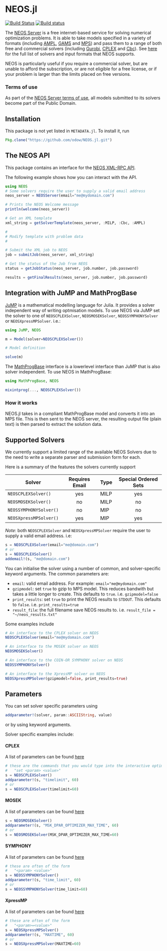 # NEOS.jl
[![Build Status](https://travis-ci.org/odow/NEOS.jl.svg?branch=master)](https://travis-ci.org/odow/NEOS.jl)
[![Build status](https://ci.appveyor.com/api/projects/status/u54uaoskgjd87gxb/branch/master?svg=true)](https://ci.appveyor.com/project/odow/neos-jl/branch/master)

The [NEOS Server](http://www.neos-server.org/neos) is a free internet-based service for solving numerical optimization problems. It is able to take models specified in a variety of formats (including [AMPL](http://ampl.com/), [GAMS](http://www.gams.com/) and [MPS](https://en.wikipedia.org/wiki/MPS_%28format%29)) and pass them to a range of both free and commercial solvers (including [Gurobi](http://www.gurobi.com/), [CPLEX](http://www-03.ibm.com/software/products/en/ibmilogcpleoptistud/) and [Cbc](https://projects.coin-or.org/Cbc)). See [here](http://www.neos-server.org/neos/solvers/index.html) for the full list of solvers and input formats that NEOS supports.

NEOS is particularly useful if you require a commercial solver, but are unable to afford the subscription, or are not eligible for a free license, or if your problem is larger than the limits placed on free versions.

### Terms of use
As part of the [NEOS Server terms of use](http://www.neos-server.org/neos/termofuse.html), all models submitted to its solvers become part of the Public Domain.

## Installation
This package is not yet listed in `METADATA.jl`. To install it, run

```julia
Pkg.clone("https://github.com/odow/NEOS.jl.git")
```

## The NEOS API
This package contains an interface for the [NEOS XML-RPC API](http://www.neos-server.org/neos/NEOS-API.html).

The following example shows how you can interact with the API.

```julia
using NEOS
# Some solvers require the user to supply a valid email address
neos_server = NEOSServer(email="me@mydomain.com")

# Prints the NEOS Welcome message
println(welcome(neos_server))

# Get an XML template
xml_string = getSolverTemplate(neos_server, :MILP, :Cbc, :AMPL)

#
# Modify template with problem data
#

# Submit the XML job to NEOS
job = submitJob(neos_server, xml_string)

# Get the status of the Job from NEOS
status = getJobStatus(neos_server, job.number, job.password)

results = getFinalResults(neos_server, job.number, job.password)
```

## Integration with JuMP and MathProgBase
[JuMP](https://github.com/JuliaOpt/JuMP.jl) is a mathematical modelling language for Julia. It provides a solver independent way of writing optmisation models. To use NEOS via JuMP set the solver to one of `NEOSCPLEXSolver`, `NEOSMOSEKSolver`, `NEOSSYMPHONYSolver` or `NEOSXpressMPSolver`. i.e.:

```julia
using JuMP, NEOS

m = Model(solver=NEOSCPLEXSolver())

# Model definition

solve(m)
```

 The [MathProgBase](https://github.com/JuliaOpt/MathProgBase.jl) interface is a lowerlevel interface than JuMP that is also solver independent. To use NEOS in MathProgBase:

```julia
using MathProgBase, NEOS

mixintprog(..., NEOSCPLEXSolver())

```

### How it works

NEOS.jl takes in a compliant MathProgBase model and converts it into an MPS file. This is then sent to the NEOS server, the resulting output file (plain text) is then parsed to extract the solution data.


## Supported Solvers
We currently support a limited range of the available NEOS Solvers due to the need to write a separate parser and submission form for each.

Here is a summary of the features the solvers currently support

| Solver                 | Requires Email | Type   | Special Ordered Sets |
| -------------------    | :------------: | :----- | :---: |
| `NEOSCPLEXSolver()`    | yes            |  MILP  | yes   |
| `NEOSMOSEKSolver()`    | no             |  MILP  | no    |
| `NEOSSYMPHONYSolver()` | no             |  MIP   | no    |
| `NEOSXpressMPSolver()` | yes            |  MIP   | yes   |

*Note*: both `NEOSCPLEXSolver` and `NEOSXpressMPSolver` require the user to supply a valid email address. i.e:
```julia
s = NEOSCPLEXSolver(email="me@domain.com")
# or
s = NEOSCPLEXSolver()
addemail!(s, "me@domain.com")
```

You can initialise the solver using a number of common, and solver-specific keyword arguments. The common parameters are:
 - `email`: valid email address. For example: `email="me@mydomain.com"`
 - `gzipmodel`: set `true` to gzip to MPS model. This reduces bandwith but takes a little longer to create. This defaults to `true`. i.e. `gzipmodel=false`
 - `print_results`: set `true` to print the NEOS results to `STDOUT`. This defaults to `false`. i.e. `print_results=true`
 - `result_file`: the full filename save NEOS results to. i.e. `result_file = "~/neos_results.txt"`

Some examples include
```julia
# An interface to the CPLEX solver on NEOS
NEOSCPLEXSolver(email="me@mydomain.com")

# An interface to the MOSEK solver on NEOS
NEOSMOSEKSolver()

# An interface to the COIN-OR SYMPHONY solver on NEOS
NEOSSYMPHONYSolver()

# An interface to the XpressMP solver on NEOS
NEOSXpressMPSolver(gzipmodel=false, print_results=true)
 ```


## Parameters

You can set solver specific parameters using

```julia
addparameter!(solver, param::ASCIIString, value)
```

or by using keyword arguments.

Solver specific examples include:

#### CPLEX
A list of parameters can be found [here](http://www-01.ibm.com/support/knowledgecenter/SSSA5P_12.6.1/ilog.odms.cplex.help/CPLEX/InteractiveOptimizer/topics/commands.html)
```julia
# these are the commands that you would type into the interactive optimiser
# 	"set <param> <value>"
s = NEOSCPLEXSolver()
addparameter!(s, "timelimit", 60)
# or
s = NEOSCPLEXSolver(timelimit=60)
```

#### MOSEK
A list of parameters can be found [here](http://docs.mosek.com/7.0/capi/Parameters.html)
```julia
s = NEOSMOSEKSolver()
addparameter!(s, "MSK_DPAR_OPTIMIZER_MAX_TIME", 60)
# or
s = NEOSMOSEKSolver(MSK_DPAR_OPTIMIZER_MAX_TIME=60)
```

#### SYMPHONY
A list of parameters can be found [here](http://www.coin-or.org/SYMPHONY/man-5.6/node273.html#params)
```julia
# these are often of the form
# 	"<param> <value>"
s = NEOSSYMPHONYSolver()
addparameter!(s, "time_limit", 60)
# or
s = NEOSSYMPHONYSolver(time_limit=60)
```

#### XpressMP
A list of parameters can be found [here](http://tomopt.com/docs/xpress/tomlab_xpress008.php)
```julia
# these are often of the form
# 	"<param>=<value>"
s = NEOSXpressMPSolver()
addparameter!(s, "MAXTIME", 60)
# or
s = NEOSXpressMPSolver(MAXTIME=60)
```

